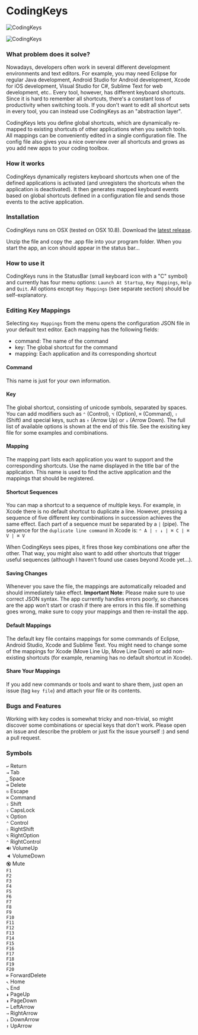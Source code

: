 CodingKeys
==========

![CodingKeys](https://github.com/fe9lix/CodingKeys/blob/gh-pages/images/codingkeys-statusbar.png?raw=true)

![CodingKeys](https://github.com/fe9lix/CodingKeys/blob/gh-pages/images/codingkeys-menu.png?raw=true)

### What problem does it solve?

Nowadays, developers often work in several different development environments and text editors. 
For example, you may need Eclipse for regular Java development, Android Studio for Android development, 
Xcode for iOS development, Visual Studio for C#, Sublime Text for web development, etc..
Every tool, however, has different keyboard shortcuts. Since it is hard to remember all shortcuts, 
there's a constant loss of productivity when switching tools. If you don't want to edit all shortcut
sets in every tool, you can instead use CodingKeys as an "abstraction layer". 

CodingKeys lets you define global shortcuts, which are dynamically re-mapped to existing shortcuts of 
other applications when you switch tools. All mappings can be conveniently edited in a single configuration 
file. The config file also gives you a nice overview over all shortcuts and grows as you add new apps to 
your coding toolbox.

### How it works

CodingKeys dynamically registers keyboard shortcuts when one of the defined applications is activated 
(and unregisters the shortcuts when the application is deactivated). It then generates mapped keyboard 
events based on global shortcuts defined in a configuration file and sends those events to the active 
application. 

### Installation
CodingKeys runs on OSX (tested on OSX 10.8). Download the [latest release](https://github.com/fe9lix/CodingKeys/releases/latest). 

Unzip the file and copy the .app file into your program folder. 
When you start the app, an icon should appear in the status bar...

### How to use it

CodingKeys runs in the StatusBar (small keyboard icon with a "C" symbol) and currently has four menu 
options: `Launch At Startup`, `Key Mappings`, `Help` and `Quit`. All options except `Key Mappings`
(see separate section) should be self-explanatory. 

### Editing Key Mappings

Selecting `Key Mappings` from the menu opens the configuration JSON file in your default text editor. 
Each mapping has the following fields: 

- command: The name of the command
- key: The global shortcut for the command
- mapping: Each application and its corresponding shortcut

#### Command
This name is just for your own information.

#### Key
The global shortcut, consisting of unicode symbols, separated by spaces. 
You can add modifiers such as `⌃` (Control), `⌥` (Option), `⌘` (Command), `⇧` (Shift) and special keys,
such as `↑` (Arrow Up) or `↓` (Arrow Down). The full list of available options is shown at the end of this 
file. See the exisiting key file for some examples and combinations.

#### Mapping
The mapping part lists each application you want to support and the corresponding shortcuts. Use the name 
displayed in the title bar of the application. This name is used to find the active application and the 
mappings that should be registered.

#### Shortcut Sequences
You can map a shortcut to a sequence of multiple keys. For example, in Xcode there is no default shortcut
to duplicate a line. However, pressing a sequence of five different key combinations in succession 
achieves the same effect. Each part of a sequence must be separated by a `|` (pipe). The sequence for the 
`duplicate line command` in Xcode is: `⌃ A | ⇧ ↓ | ⌘ C | ⌘ V | ⌘ V`

When CodingKeys sees pipes, it fires those key combinations one after the other. That way, you might also 
want to add other shortcuts that trigger useful sequences (although I haven't found use cases beyond
Xcode yet...).

#### Saving Changes
Whenever you save the file, the mappings are automatically reloaded and should immediately take effect.
**Important Note**: Please make sure to use correct JSON syntax. The app currently handles errors poorly, 
so chances are the app won't start or crash if there are errors in this file. If something goes wrong, 
make sure to copy your mappings and then re-install the app.

#### Default Mappings
The default key file contains mappings for some commands of Eclipse, Android Studio, Xcode and Sublime Text. 
You might need to change some of the mappings for Xcode (Move Line Up, Move Line Down) or add non-existing
shortcuts (for example, renaming has no default shortcut in Xcode).

#### Share Your Mappings
If you add new commands or tools and want to share them, just open an issue (tag `key file`) and attach your 
file or its contents.

### Bugs and Features
Working with key codes is somewhat tricky and non-trivial, so might discover some combinations or special 
keys that don't work. Please open an issue and describe the problem or just fix the issue yourself :) and 
send a pull request.

### Symbols
`↩` Return  
`⇥` Tab  
`⎵` Space  
`⌫` Delete  
`⎋` Escape  
`⌘` Command  
`⇧` Shift  
`⇪` CapsLock  
`⌥` Option  
`⌃` Control  
`⇧` RightShift  
`⌥` RightOption  
`⌃` RightControl  
`🔊` VolumeUp  
`🔈` VolumeDown  
`🔇` Mute  
`F1`  
`F2`  
`F3`  
`F4`  
`F5`  
`F6`  
`F7`  
`F8`  
`F9`  
`F10`  
`F11`  
`F12`  
`F13`  
`F14`  
`F15`  
`F16`  
`F17`  
`F18`  
`F19`  
`F20`  
`⌦` ForwardDelete  
`↖` Home  
`↘` End  
`⇞` PageUp  
`⇟` PageDown  
`←` LeftArrow  
`→` RightArrow  
`↓` DownArrow  
`↑` UpArrow  
